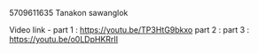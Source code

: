 5709611635 Tanakon sawanglok

Video link - 
part 1 : https://youtu.be/TP3HtG9bkxo
part 2 :
part 3 : https://youtu.be/o0LDpHKRrII
